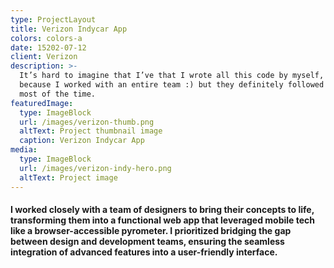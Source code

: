 ```yaml
---
type: ProjectLayout
title: Verizon Indycar App
colors: colors-a
date: 15202-07-12
client: Verizon
description: >-
  It’s hard to imagine that I’ve that I wrote all this code by myself, probably
  because I worked with an entire team :) but they definitely followed my lead
  most of the time.
featuredImage:
  type: ImageBlock
  url: /images/verizon-thumb.png
  altText: Project thumbnail image
  caption: Verizon Indycar App
media:
  type: ImageBlock
  url: /images/verizon-indy-hero.png
  altText: Project image
---
```

#### I worked closely with a team of designers to bring their concepts to life, transforming them into a functional web app that leveraged mobile tech like a browser-accessible pyrometer. I prioritized bridging the gap between design and development teams, ensuring the seamless integration of advanced features into a user-friendly interface.

